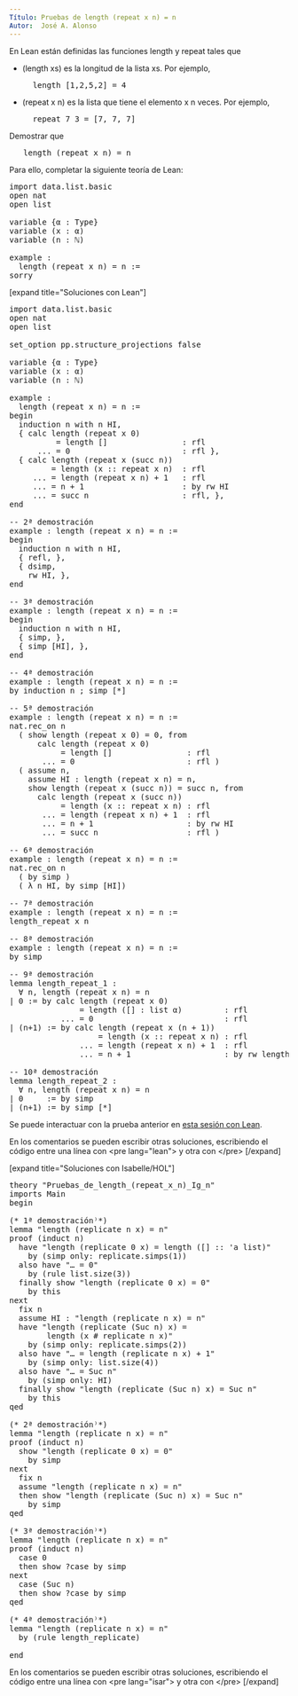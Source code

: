 ```yaml
---
Título: Pruebas de length (repeat x n) = n
Autor:  José A. Alonso
---
```


En Lean están definidas las funciones length y repeat tales que

+ (length xs) es la longitud de la lista xs. Por ejemplo,
<pre lang="text">
     length [1,2,5,2] = 4
</pre>
+ (repeat x n) es la lista que tiene el elemento x n veces. Por ejemplo,
<pre lang="text">
     repeat 7 3 = [7, 7, 7]
</pre>

Demostrar que
<pre lang="text">
   length (repeat x n) = n
</pre>

Para ello, completar la siguiente teoría de Lean:

<pre lang="lean">
import data.list.basic
open nat
open list

variable {α : Type}
variable (x : α)
variable (n : ℕ)

example :
  length (repeat x n) = n :=
sorry
</pre>

[expand title="Soluciones con Lean"]

<pre lang="lean">
import data.list.basic
open nat
open list

set_option pp.structure_projections false

variable {α : Type}
variable (x : α)
variable (n : ℕ)

example :
  length (repeat x n) = n :=
begin
  induction n with n HI,
  { calc length (repeat x 0)
          = length []                : rfl
      ... = 0                        : rfl },
  { calc length (repeat x (succ n))
         = length (x :: repeat x n)  : rfl
     ... = length (repeat x n) + 1   : rfl
     ... = n + 1                     : by rw HI
     ... = succ n                    : rfl, },
end

-- 2ª demostración
example : length (repeat x n) = n :=
begin
  induction n with n HI,
  { refl, },
  { dsimp,
    rw HI, },
end

-- 3ª demostración
example : length (repeat x n) = n :=
begin
  induction n with n HI,
  { simp, },
  { simp [HI], },
end

-- 4ª demostración
example : length (repeat x n) = n :=
by induction n ; simp [*]

-- 5ª demostración
example : length (repeat x n) = n :=
nat.rec_on n
  ( show length (repeat x 0) = 0, from
      calc length (repeat x 0)
           = length []                : rfl
       ... = 0                        : rfl )
  ( assume n,
    assume HI : length (repeat x n) = n,
    show length (repeat x (succ n)) = succ n, from
      calc length (repeat x (succ n))
           = length (x :: repeat x n) : rfl
       ... = length (repeat x n) + 1  : rfl
       ... = n + 1                    : by rw HI
       ... = succ n                   : rfl )

-- 6ª demostración
example : length (repeat x n) = n :=
nat.rec_on n
  ( by simp )
  ( λ n HI, by simp [HI])

-- 7ª demostración
example : length (repeat x n) = n :=
length_repeat x n

-- 8ª demostración
example : length (repeat x n) = n :=
by simp

-- 9ª demostración
lemma length_repeat_1 :
  ∀ n, length (repeat x n) = n
| 0 := by calc length (repeat x 0)
               = length ([] : list α)         : rfl
           ... = 0                            : rfl
| (n+1) := by calc length (repeat x (n + 1))
                   = length (x :: repeat x n) : rfl
               ... = length (repeat x n) + 1  : rfl
               ... = n + 1                    : by rw length_repeat_1

-- 10ª demostración
lemma length_repeat_2 :
  ∀ n, length (repeat x n) = n
| 0     := by simp
| (n+1) := by simp [*]
</pre>

Se puede interactuar con la prueba anterior en <a href="https://leanprover-community.github.io/lean-web-editor/#url=https://raw.githubusercontent.com/jaalonso/Calculemus/main/src/Pruebas_de_length_(repeat_x_n)_Ig_n.lean" rel="noopener noreferrer" target="_blank">esta sesión con Lean</a>.

En los comentarios se pueden escribir otras soluciones, escribiendo el código entre una línea con &#60;pre lang=&quot;lean&quot;&#62; y otra con &#60;/pre&#62;
[/expand]

[expand title="Soluciones con Isabelle/HOL"]

<pre lang="isar">
theory "Pruebas_de_length_(repeat_x_n)_Ig_n"
imports Main
begin

(* 1ª demostración⁾*)
lemma "length (replicate n x) = n"
proof (induct n)
  have "length (replicate 0 x) = length ([] :: 'a list)"
    by (simp only: replicate.simps(1))
  also have "… = 0"
    by (rule list.size(3))
  finally show "length (replicate 0 x) = 0"
    by this
next
  fix n
  assume HI : "length (replicate n x) = n"
  have "length (replicate (Suc n) x) =
        length (x # replicate n x)"
    by (simp only: replicate.simps(2))
  also have "… = length (replicate n x) + 1"
    by (simp only: list.size(4))
  also have "… = Suc n"
    by (simp only: HI)
  finally show "length (replicate (Suc n) x) = Suc n"
    by this
qed

(* 2ª demostración⁾*)
lemma "length (replicate n x) = n"
proof (induct n)
  show "length (replicate 0 x) = 0"
    by simp
next
  fix n
  assume "length (replicate n x) = n"
  then show "length (replicate (Suc n) x) = Suc n"
    by simp
qed

(* 3ª demostración⁾*)
lemma "length (replicate n x) = n"
proof (induct n)
  case 0
  then show ?case by simp
next
  case (Suc n)
  then show ?case by simp
qed

(* 4ª demostración⁾*)
lemma "length (replicate n x) = n"
  by (rule length_replicate)

end
</pre>

En los comentarios se pueden escribir otras soluciones, escribiendo el código entre una línea con &#60;pre lang=&quot;isar&quot;&#62; y otra con &#60;/pre&#62;
[/expand]
